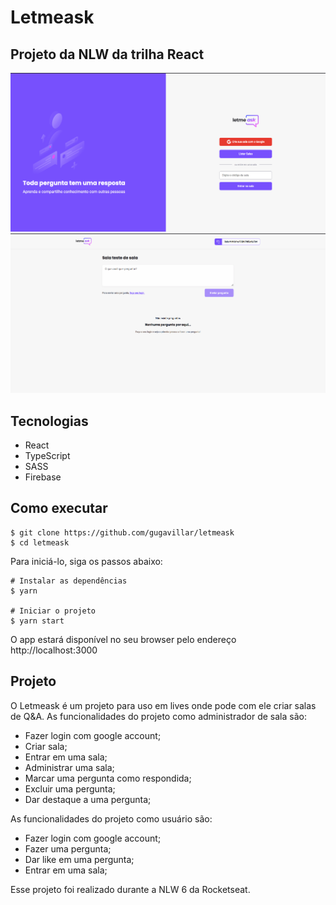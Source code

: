 # Letmeask

## Projeto da NLW da trilha React

![tela_de_inicio](/src/assets/screenshots/inicio.png)
![tela_de_perguntas](/src/assets/screenshots/questions.png)

## Tecnologias

-  React
-  TypeScript
-  SASS
-  Firebase

## Como executar

```
$ git clone https://github.com/gugavillar/letmeask
$ cd letmeask
```

Para iniciá-lo, siga os passos abaixo:

```
# Instalar as dependências
$ yarn

# Iniciar o projeto
$ yarn start
```

O app estará disponível no seu browser pelo endereço http://localhost:3000

## Projeto

O Letmeask é um projeto para uso em lives onde pode com ele criar salas de Q&A.
As funcionalidades do projeto como administrador de sala são:

-  Fazer login com google account;
-  Criar sala;
-  Entrar em uma sala;
-  Administrar uma sala;
-  Marcar uma pergunta como respondida;
-  Excluir uma pergunta;
-  Dar destaque a uma pergunta;

As funcionalidades do projeto como usuário são:

-  Fazer login com google account;
-  Fazer uma pergunta;
-  Dar like em uma pergunta;
-  Entrar em uma sala;

Esse projeto foi realizado durante a NLW 6 da Rocketseat.
